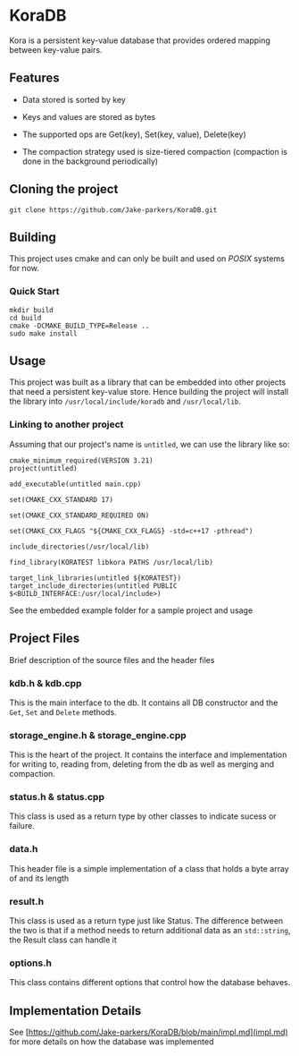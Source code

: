 # KoraDB
Kora is a persistent key-value database that provides ordered mapping between key-value pairs. 

## Features

- Data stored is sorted by key

- Keys and values are stored as bytes

- The supported ops are Get(key), Set(key, value), Delete(key)

- The compaction strategy used is size-tiered compaction (compaction is done in the background periodically)

## Cloning the project

```
git clone https://github.com/Jake-parkers/KoraDB.git
```
## Building

This project uses cmake and can only be built and used on *POSIX* systems for now.

### Quick Start

```
mkdir build
cd build
cmake -DCMAKE_BUILD_TYPE=Release ..
sudo make install
```

## Usage
This project was built as a library that can be embedded into other projects that need a persistent key-value store. Hence building the project will install the library into `/usr/local/include/koradb` and `/usr/local/lib`. 

### Linking to another project

Assuming that our project's name is `untitled`, we can use the library like so:

```
cmake_minimum_required(VERSION 3.21)
project(untitled)

add_executable(untitled main.cpp)

set(CMAKE_CXX_STANDARD 17)

set(CMAKE_CXX_STANDARD_REQUIRED ON)

set(CMAKE_CXX_FLAGS "${CMAKE_CXX_FLAGS} -std=c++17 -pthread")

include_directories(/usr/local/lib)

find_library(KORATEST libkora PATHS /usr/local/lib)

target_link_libraries(untitled ${KORATEST})
target_include_directories(untitled PUBLIC  $<BUILD_INTERFACE:/usr/local/include>)

```
See the embedded example folder for a sample project and usage

## Project Files

Brief description of the source files and the header files

### kdb.h & kdb.cpp

This is the main interface to the db. It contains all DB constructor and the  `Get`, `Set` and `Delete` methods.

### storage_engine.h & storage_engine.cpp

This is the heart of the project. It contains the interface and implementation for writing to, reading from, deleting from the db as well as merging and compaction.

### status.h & status.cpp

This class is used as a return type by other classes to indicate sucess or failure.

### data.h

This header file is a simple implementation of a class that holds a byte array of and its length

### result.h

This class is used as a return type just like Status. The difference between the two is that if a method needs to return additional data as an `std::string`, the Result class can handle it

### options.h

This class contains different options that control how the database behaves.

## Implementation Details

See [https://github.com/Jake-parkers/KoraDB/blob/main/impl.md](impl.md) for more details on how the database was implemented
